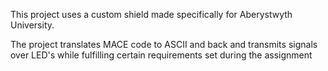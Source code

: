 This project uses a custom shield made specifically for Aberystwyth University.

The project translates MACE code to ASCII and back and transmits signals over LED's while fulfilling certain requirements set during the assignment
